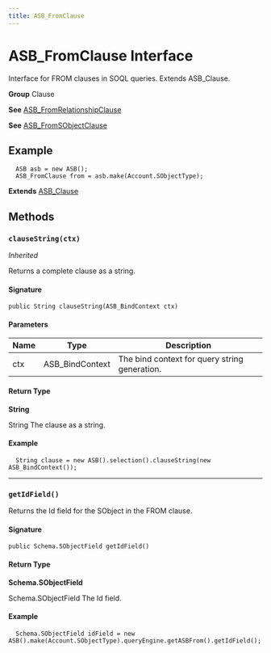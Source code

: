 ```yaml
---
title: ASB_FromClause
---
```


# ASB_FromClause Interface

Interface for FROM clauses in SOQL queries. Extends ASB_Clause.

**Group** Clause

**See** [ASB_FromRelationshipClause](ASB_FromRelationshipClause)

**See** [ASB_FromSObjectClause](ASB_FromSObjectClause)

## Example
```apex
  ASB asb = new ASB();
  ASB_FromClause from = asb.make(Account.SObjectType);
```

**Extends**
[ASB_Clause](ASB_Clause)

## Methods
### `clauseString(ctx)`

*Inherited*

Returns a complete clause as a string.

#### Signature
```apex
public String clauseString(ASB_BindContext ctx)
```

#### Parameters
| Name | Type | Description |
|------|------|-------------|
| ctx | ASB_BindContext | The bind context for query string generation. |

#### Return Type
**String**

String The clause as a string.

#### Example
```apex
  String clause = new ASB().selection().clauseString(new ASB_BindContext());
```

---

### `getIdField()`

Returns the Id field for the SObject in the FROM clause.

#### Signature
```apex
public Schema.SObjectField getIdField()
```

#### Return Type
**Schema.SObjectField**

Schema.SObjectField The Id field.

#### Example
```apex
  Schema.SObjectField idField = new ASB().make(Account.SObjectType).queryEngine.getASBFrom().getIdField();
```